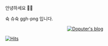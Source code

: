 안녕하세요 👋🏻

슉 슈슉 ggh-png 입니다.

<p align="center">

<a href="https://ggh-png.github.io/">

<img src="https://img.shields.io/badge/Blog-181717?style=flat-square&logo=GitHub&logoColor=white" alt="Doputer's blog" />

[![Hits](https://hits.seeyoufarm.com/api/count/incr/badge.svg?url=https%3A%2F%2Fgithub.com%2Fggh-png&count_bg=%2379C83D&title_bg=%23555555&icon=&icon_color=%23E7E7E7&title=hits&edge_flat=false)](https://hits.seeyoufarm.com)
